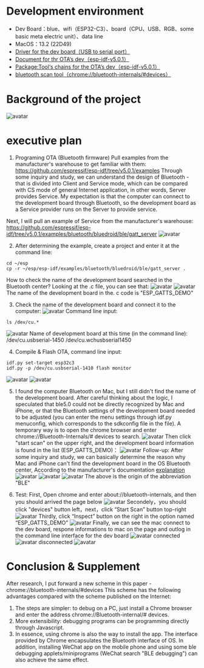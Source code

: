 # Development environment

* Dev Board：blue、wifi（ESP32-C3）、board（CPU、USB、RGB、some basic meta electric unit）、data line
* MacOS：13.2 (22D49)
* [Driver for the dev board（USB to serial port）](https://www.wch.cn/downloads/CH34XSER_MAC_ZIP.html)
* [Document for thr OTA‘s dev（esp-idf-v5.0.1）](https://docs.espressif.com/projects/esp-idf/en/v5.0.1/esp32c3/get-started/linux-macos-setup.html#standard-toolchain-setup-for-linux-and-macos)
* [Package:Tool‘s chains for the OTA‘s dev（esp-idf-v5.0.1）](https://github.com/espressif/esp-idf/releases/tag/v5.0.1)
* [bluetooth scan tool（chrome://bluetooth-internals/#devices）](chrome://bluetooth-internals/#devices)

# Background of the project

![avatar](https://github.com/BlessedChild/TimeTree/blob/main/sources/项目背景.png)

# executive plan

1. Programing OTA (Bluetooth firmware)
Pull examples from the manufacturer's warehouse to get familiar with them:
https://github.com/espressif/esp-idf/tree/v5.0.1/examples
Through some inquiry and study, we can understand the design of Bluetooth - that is divided into Client and Service mode, which can be compared with CS mode of general Internet application, in other words, Server provides Service. My expectation is that the computer can connect to the development board through Bluetooth, so the development board as a Service provider runs on the Server to provide service.

Next, I will pull an example of Service from the manufacturer's warehouse:
https://github.com/espressif/esp-idf/tree/v5.0.1/examples/bluetooth/bluedroid/ble/gatt_server
![avatar](https://github.com/BlessedChild/TimeTree/blob/main/sources/ota_ble_gatt_server/%E7%A4%BA%E4%BE%8B.png)

2. After determining the example, create a project and enter it at the command line:
``` shell
cd ~/esp
cp -r ~/esp/esp-idf/examples/bluetooth/bluedroid/ble/gatt_server .
```
How to check the name of the development board searched in the Bluetooth center? Looking at the .c file, you can see that:
![avatar](https://github.com/BlessedChild/TimeTree/blob/main/sources/ota_ble_gatt_server/c%E6%96%87%E4%BB%B6%E8%B7%AF%E5%BE%84.png)
![avatar](https://github.com/BlessedChild/TimeTree/blob/main/sources/ota_ble_gatt_server/c%E6%96%87%E4%BB%B6.png)
The name of the development board in the. c code is "ESP_GATTS_DEMO"

3. Check the name of the development board and connect it to the computer:
![avatar](https://github.com/BlessedChild/TimeTree/blob/main/sources/ota_ble_gatt_server/%E8%BF%9E%E6%8E%A5%E5%BC%80%E5%8F%91%E6%9D%BF.png)
Command line input:
``` shell
ls /dev/cu.*
```
![avatar](https://github.com/BlessedChild/TimeTree/blob/main/sources/ota_ble_gatt_server/%E6%9F%A5%E8%AF%A2%E5%BC%80%E5%8F%91%E6%9D%BF%E5%90%8D%E7%A7%B0.png)
Name of development board at this time (in the command line):
/dev/cu.usbserial-1450
/dev/cu.wchusbserial1450

4. Compile & Flash OTA, command line input:
``` shell
idf.py set-target esp32c3
idf.py -p /dev/cu.usbserial-1410 flash monitor
```
![avatar](https://github.com/BlessedChild/TimeTree/blob/main/sources/ota_ble_gatt_server/OTA%E7%BC%96%E8%AF%91%E4%B8%AD.png)
![avatar](https://github.com/BlessedChild/TimeTree/blob/main/sources/ota_ble_gatt_server/OTA%E7%BC%96%E8%AF%91%E5%AE%8C%E6%88%90.png)

5. I found the computer Bluetooth on Mac, but I still didn't find the name of the development board. After careful thinking about the logic, I speculated that ble5.0 could not be directly recognized by Mac and iPhone, or that the Bluetooth settings of the development board needed to be adjusted (you can enter the menu settings through idf.py menuconfig, which corresponds to the sdkconfig file in the file). A temporary way is to open the chrome browser and enter chrome://Bluetooth-Internals/# devices to search.
![avatar](https://github.com/BlessedChild/TimeTree/blob/main/sources/ota_ble_gatt_server/bluetooth-internals.png)
Then click "start scan" on the upper right, and the development board information is found in the list (ESP_GATTS_DEMO)：
![avatar](https://github.com/BlessedChild/TimeTree/blob/main/sources/ota_ble_gatt_server/bluetooth-scan.png)
Follow-up: After some inquiry and study, we can basically determine the reason why Mac and iPhone can't find the development board in the OS Bluetooth center, According to the manufacturer's documentation [explanation](https://docs.espressif.com/projects/espressif-esp-faq/zh_CN/latest/software-framework/ble-bt.html#bluetooth-le)
![avatar](https://github.com/BlessedChild/TimeTree/blob/main/sources/ota_ble_gatt_server/macos-ble.png)
![avatar](https://github.com/BlessedChild/TimeTree/blob/main/sources/ota_ble_gatt_server/macos-ble2.png)
![avatar](https://github.com/BlessedChild/TimeTree/blob/main/sources/ota_ble_gatt_server/macos-ble3.png)
The above is the origin of the abbreviation "BLE"

6. Test: 
First, Open chrome and enter about://bluetooth-internals, and then you should arrived the page below
![avatar](https://github.com/BlessedChild/TimeTree/blob/main/sources/ota_ble_gatt_server/clickDevices.jpg)
Secondely，you should click "devices" button left，next，click “Start Scan” button top-right
![avatar](https://github.com/BlessedChild/TimeTree/blob/main/sources/ota_ble_gatt_server/clickDevices_1.jpg)
Thirdly, click “Inspect” button on the right in the option named “ESP_GATTS_DEMO”
![avatar](https://github.com/BlessedChild/TimeTree/blob/main/sources/ota_ble_gatt_server/clickDevices_2.jpg)
Finally, we can see the mac connect to the dev board, respone informations to mac on the page and outlog in the command line interface for the dev board
![avatar](https://github.com/BlessedChild/TimeTree/blob/main/sources/ota_ble_gatt_server/clickDevices_3.jpg)
connected
![avatar](https://github.com/BlessedChild/TimeTree/blob/main/sources/ota_ble_gatt_server/connected.png)
disconnected
![avatar](https://github.com/BlessedChild/TimeTree/blob/main/sources/ota_ble_gatt_server/disconnect.png)

# Conclusion & Supplement

After research, I put forward a new scheme in this paper - chrome://bluetooth-internals/#devices
This scheme has the following advantages compared with the scheme published on the Internet:
1. The steps are simpler: to debug on a PC, just install a Chrome browser and enter the address chrome://Bluetooth-internal/# devices.
2. More extensibility: debugging programs can be programming directly through Javascript.
3. In essence, using chrome is also the way to install the app. The interface provided by Chrome encapsulates the Bluetooth interface of OS. In addition, installing WeChat app on the mobile phone and using some ble debugging applets/miniprograms (WeChat search "BLE debugging") can also achieve the same effect.
